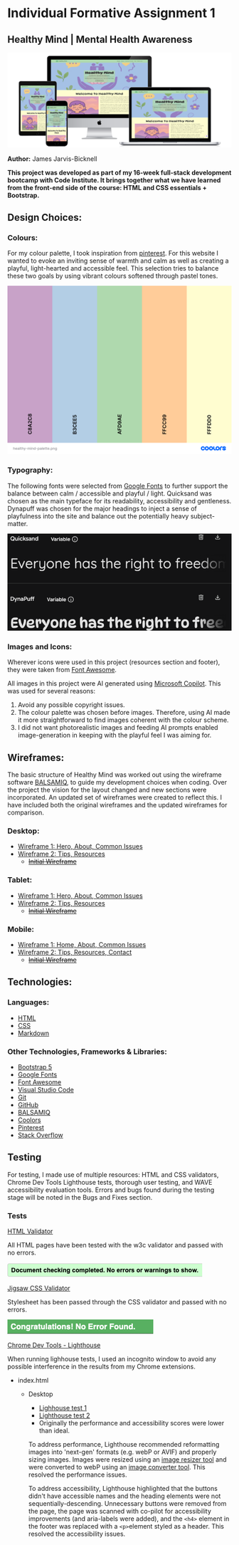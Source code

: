 # Individual Formative Assignment 1

## Healthy Mind | Mental Health Awareness

![Responsive design device mock-ups](assets/readme-documentation/device-mockup-project1.png)

**Author:** James Jarvis-Bicknell

**This project was developed as part of my 16-week full-stack development bootcamp with Code Institute. It brings together what we have learned from the front-end side of the course: HTML and CSS essentials + Bootstrap.**

## Design Choices:

### Colours: 

For my colour palette, I took inspiration from [pinterest](https://uk.pinterest.com/pin/823947694363170020/). For this website I wanted to evoke an inviting sense of warmth and calm as well as creating a playful, light-hearted and accessible feel. This selection tries to balance these two goals by using vibrant colours softened through pastel tones. 

![Colour palette rendered through coolors.co](assets/readme-documentation/healthy-mind-palette.png)

### Typography: 

The following fonts were selected from [Google Fonts](https://fonts.google.com/) to further support the balance between calm / accessible and playful / light. Quicksand was chosen as the main typeface for its readability, accessibility and gentleness. Dynapuff was chosen for the major headings to inject a sense of playfulness into the site and balance out the potentially heavy subject-matter. 

![A screenshot of the two typefaces chosen for this project](assets/readme-documentation/typography.png)

### Images and Icons:

Wherever icons were used in this project (resources section and footer), they were taken from [Font Awesome](https://fontawesome.com/).

All images in this project were AI generated using [Microsoft Copilot](https://copilot.microsoft.com/chats/mpxbm6uP1PJA8vUpBgf1Y). This was used for several reasons: 
1. Avoid any possible copyright issues.
2. The colour palette was chosen before images. Therefore, using AI made it more straightforward to find images coherent with the colour scheme.
3. I did not want photorealistic images and feeding AI prompts enabled image-generation in keeping with the playful feel I was aiming for.

## Wireframes:

The basic structure of Healthy Mind was worked out using the wireframe software [BALSAMIQ](https://balsamiq.com/?gad_source=1&gad_campaignid=203404003&gbraid=0AAAAAD3BuzMO_b68z_FDD6MbtQx7bQ_6V&gclid=CjwKCAjwruXBBhArEiwACBRtHYXoWEdqjT_KJt9p8mXI8IdiipWikWrlgDIK9-gS3FKGd6jtQpN4qxoCpiQQAvD_BwE), to guide my development choices when coding. Over the project the vision for the layout changed and new sections were incorporated. An updated set of wireframes were created to reflect this. I have included both the original wireframes and the updated wireframes for comparison. 

### Desktop: 

- [Wireframe 1: Hero, About, Common Issues](assets/readme-documentation/updated-wireframes/desktopwireframe1.png)
- [Wireframe 2: Tips, Resources](assets/readme-documentation/updated-wireframes/desktopwireframe2.png)
    - [~~Initial Wireframe~~](assets/readme-documentation/initial-wireframe/desktop-initial-wireframe.png)

### Tablet:

- [Wireframe 1: Hero, About, Common Issues](assets/readme-documentation/updated-wireframes/tabletwireframe1.png)
- [Wireframe 2: Tips, Resources](assets/readme-documentation/updated-wireframes/tabletwireframe2.png)
    - [~~Initial Wireframe~~](assets/readme-documentation/initial-wireframe/tablet-initial-wireframe.png)

### Mobile: 

- [Wireframe 1: Home, About, Common Issues](assets/readme-documentation/updated-wireframes/mobilewireframe1.png)
- [Wireframe 2: Tips, Resources, Contact](assets/readme-documentation/updated-wireframes/mobilewireframe2.png)
    - [~~Initial Wireframe~~](assets/readme-documentation/initial-wireframe/mobile-initial-wireframe.png)

## Technologies: 

### Languages: 

- [HTML](https://en.wikipedia.org/wiki/HTML5)
- [CSS](https://en.wikipedia.org/wiki/CSS) 
- [Markdown](https://en.wikipedia.org/wiki/Markdown)

### Other Technologies, Frameworks & Libraries: 

- [Bootstrap 5](https://en.wikipedia.org/wiki/Bootstrap_(front-end_framework))
- [Google Fonts](https://fonts.google.com/)
- [Font Awesome](https://fontawesome.com/)
- [Visual Studio Code](https://code.visualstudio.com/)
- [Git](https://git-scm.com/)
- [GitHub](https://github.com/)
- [BALSAMIQ](https://balsamiq.com/?gad_source=1&gad_campaignid=203404003&gbraid=0AAAAAD3BuzMO_b68z_FDD6MbtQx7bQ_6V&gclid=CjwKCAjwruXBBhArEiwACBRtHYXoWEdqjT_KJt9p8mXI8IdiipWikWrlgDIK9-gS3FKGd6jtQpN4qxoCpiQQAvD_BwE)
- [Coolors](https://coolors.co/)
- [Pinterest](https://uk.pinterest.com/)
- [Stack Overflow](https://try.stackoverflow.co/get-teams/?utm_source=adwords&utm_medium=ppc&utm_campaign=kb_teams_search_brand_emea-dach&_bt=657236278306&_bk=stack+overflow&_bm=p&_bn=g&gad_source=1&gad_campaignid=10618329760&gbraid=0AAAAADlO0L1YSj_Ax7ln3HiA8-oM9nEWP&gclid=CjwKCAjwruXBBhArEiwACBRtHc83drtdIp0m7bMM_Ic-Al4NFRQfCG4HOKmsIk1dWiAjrPGmGlD3UxoCNCcQAvD_BwE)

## Testing

For testing, I made use of multiple resources: HTML and CSS validators, Chrome Dev Tools Lighthouse tests, thorough user testing, and WAVE accessibility evaluation tools. Errors and bugs found during the testing stage will be noted in the Bugs and Fixes section.

### Tests

[HTML Validator](https://validator.w3.org/)

All HTML pages have been tested with the w3c validator and passed with no errors. 

![HTML validator results](assets/readme-documentation/html-validation.png)

[Jigsaw CSS Validator](https://jigsaw.w3.org/css-validator/)

Stylesheet has been passed through the CSS validator and passed with no errors. 

![CSS validator results](assets/readme-documentation/css-validator.png)

[Chrome Dev Tools - Lighthouse](https://developer.chrome.com/docs/lighthouse/overview/)

When running lighhouse tests, I used an incognito window to avoid any possible interference in the results from my Chrome extensions. 

- index.html 
    - Desktop
        - [Lighhouse test 1](assets/readme-documentation/lighthouse-report1.png) 
        - [Lighthouse test 2](assets/readme-documentation/lighthouse-report2.png)
        - Originally the performance  and accessibility scores were lower than ideal. 
        
        To address performance, Lighthouse recommended reformatting images into 'next-gen' formats (e.g. webP or AVIF) and properly sizing images. Images were resized using an [image resizer tool](https://www.img2go.com/resize-image) and were converted to webP using an [image converter tool](https://cloudinary.com/tools/png-to-webp). This resolved the performance issues.
        
        To address accessibility, Lighthouse highlighted that the buttons didn't have accessible names and the heading elements were not sequentially-descending. Unnecessary buttons were removed from the page, the page was scanned with co-pilot for accessibility improvements (and aria-labels were added), and the ```<h4>``` element in the footer was replaced with a ```<p>```element styled as a header. This resolved the accessibility issues. 
